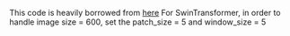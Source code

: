 This code is heavily borrowed from [here](https://github.com/microsoft/Swin-Transformer/)
For SwinTransformer, in order to handle image size = 600, set the patch_size = 5 and window_size = 5